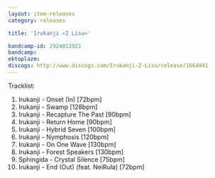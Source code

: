 ```yaml
---
layout: item-releases
category: releases

title: 'Irukanji «Z Lisu»'

bandcamp-id: 2924012921
bandcamp: 
ektoplazm: 
discogs: http://www.discogs.com/Irukanji-Z-Lisu/release/1664941
---
```


Tracklist:

01. Irukanji - Onset (In) [72bpm]
02. Irukanji - Swamp [128bpm]
03. Irukanji - Recapture The Past [90bpm]
04. Irukanji - Return Home [90bpm]
05. Irukanji - Hybrid Seven [100bpm]
06. Irukanji - Nymphosis [120bpm]
07. Irukanji - On One Wave [130bpm]
08. Irukanji - Forest Speakers [130bpm]
09. Sphingida - Crystal Silence [75bpm]
10. Irukanji - End (Out) (feat. NeiRula) [72bpm]


